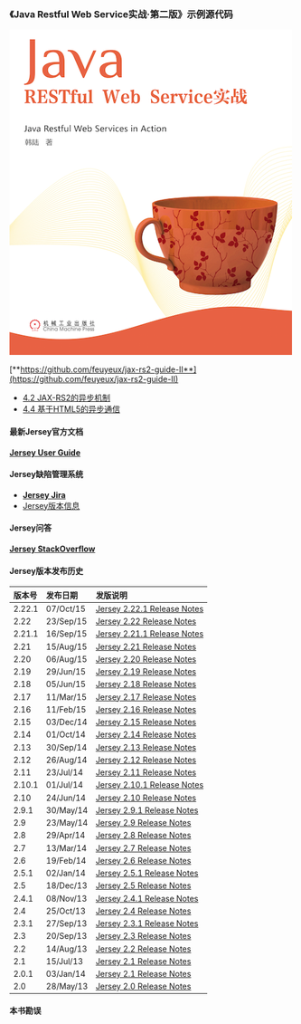 ### 《Java Restful Web Service实战·第二版》示例源代码

![jax-rs-guid.png](cover.png)

[**https://github.com/feuyeux/jax-rs2-guide-II**](https://github.com/feuyeux/jax-rs2-guide-II)

- [4.2 JAX-RS2的异步机制](4.2.asynchronized)
- [4.4 基于HTML5的异步通信](4.4.sse)

#### 最新Jersey官方文档

[**Jersey User Guide**](https://jersey.java.net/documentation/latest/user-guide.html)

#### Jersey缺陷管理系统

- [**Jersey Jira**](https://java.net/jira/browse/JERSEY/)
- [Jersey版本信息](https://java.net/jira/browse/JERSEY/?selectedTab=com.atlassian.jira.jira-projects-plugin:versions-panel)

#### Jersey问答

[**Jersey StackOverflow**](http://stackoverflow.com/questions/tagged/jersey)

#### Jersey版本发布历史
|版本号|发布日期|发版说明|
|:-------|:----------|:-----------------------------|
|2.22.1|07/Oct/15|[Jersey 2.22.1 Release Notes](https://jersey.java.net/release-notes/2.22.1.html)|
|2.22|23/Sep/15|[Jersey 2.22 Release Notes](https://jersey.java.net/release-notes/2.22.html)|
|2.21.1|16/Sep/15|[Jersey 2.21.1 Release Notes](https://jersey.java.net/release-notes/2.21.1.html)|
|2.21|15/Aug/15|[Jersey 2.21 Release Notes](https://jersey.java.net/release-notes/2.21.html)|
|2.20|06/Aug/15|[Jersey 2.20 Release Notes](https://jersey.java.net/release-notes/2.20.html)|
|2.19| 29/Jun/15 |[Jersey 2.19 Release Notes](https://jersey.java.net/release-notes/2.19.html)|
|2.18| 05/Jun/15 |[Jersey 2.18 Release Notes](https://jersey.java.net/release-notes/2.18.html)|
| 2.17	 | 11/Mar/15 |[Jersey 2.17 Release Notes](https://jersey.java.net/release-notes/2.17.html)|
| 2.16   | 11/Feb/15 |[Jersey 2.16 Release Notes](https://jersey.java.net/release-notes/2.16.html)|
| 2.15   | 03/Dec/14 |[Jersey 2.15 Release Notes](https://jersey.java.net/release-notes/2.15.html)|
| 2.14   | 01/Oct/14 |[Jersey 2.14 Release Notes](https://jersey.java.net/release-notes/2.14.html)|
| 2.13   | 30/Sep/14 |[Jersey 2.13 Release Notes](https://jersey.java.net/release-notes/2.13.html)|
| 2.12   | 26/Aug/14 |[Jersey 2.12 Release Notes](https://jersey.java.net/release-notes/2.12.html)|
| 2.11   | 23/Jul/14 |[Jersey 2.11 Release Notes](https://jersey.java.net/release-notes/2.11.html)|
| 2.10.1 | 01/Jul/14 |[Jersey 2.10.1 Release Notes](https://jersey.java.net/release-notes/2.10.1.html)|
| 2.10   | 24/Jun/14 |[Jersey 2.10 Release Notes](https://jersey.java.net/release-notes/2.10.html)|
| 2.9.1  | 30/May/14 |[Jersey 2.9.1 Release Notes](https://jersey.java.net/release-notes/2.9.1.html)|
| 2.9    | 23/May/14 |[Jersey 2.9 Release Notes](https://jersey.java.net/release-notes/2.9.html)|
| 2.8    | 29/Apr/14 |[Jersey 2.8 Release Notes](https://jersey.java.net/release-notes/2.8.html)|
| 2.7    | 13/Mar/14 |[Jersey 2.7 Release Notes](https://jersey.java.net/release-notes/2.7.html)|
| 2.6    | 19/Feb/14 |[Jersey 2.6 Release Notes](https://jersey.java.net/release-notes/2.6.html)|
| 2.5.1  | 02/Jan/14 |[Jersey 2.5.1 Release Notes](https://jersey.java.net/release-notes/2.5.1.html)|
| 2.5    | 18/Dec/13 |[Jersey 2.5 Release Notes](https://jersey.java.net/release-notes/2.5.html)|
| 2.4.1  | 08/Nov/13 |[Jersey 2.4.1 Release Notes](https://jersey.java.net/release-notes/2.4.1.html)|
| 2.4    | 25/Oct/13 |[Jersey 2.4 Release Notes](https://jersey.java.net/release-notes/2.4.html)|
| 2.3.1  | 27/Sep/13 |[Jersey 2.3.1 Release Notes](https://jersey.java.net/release-notes/2.3.1.html)|
| 2.3    | 20/Sep/13 |[Jersey 2.3 Release Notes](https://jersey.java.net/release-notes/2.3.html)|
| 2.2    | 14/Aug/13 |[Jersey 2.2 Release Notes](https://jersey.java.net/release-notes/2.2.html)|
| 2.1    | 15/Jul/13 |[Jersey 2.1 Release Notes](https://jersey.java.net/release-notes/2.1.html)|
| 2.0.1  | 03/Jan/14 |[Jersey 2.1 Release Notes](https://jersey.java.net/release-notes/2.0.1.html)|
| 2.0    | 28/May/13 |[Jersey 2.0 Release Notes](https://jersey.java.net/release-notes/2.0.html)|


#### 本书勘误
